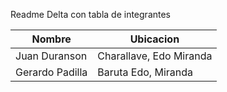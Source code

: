 Readme Delta con tabla de integrantes 


|Nombre | Ubicacion |
|-------|-----------|
|Juan Duranson| Charallave, Edo Miranda |
|Gerardo Padilla |Baruta Edo, Miranda   | 
